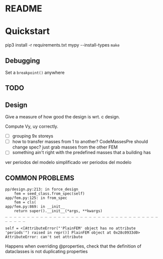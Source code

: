 # README

# Quickstart
pip3 install -r requirements.txt
mypy --install-types
`make`
## Debugging
Set a `breakpoint()` anywhere


## TODO

## Design

Give a measure of how good the design is wrt. c design.

Compute Vy, uy correctly.

- [ ] grouping 9x storeys
- [ ] how to transfer masses from 1 to another? CodeMassesPre should change spec? just grab masses from the other FEM
- [ ] something ain't right with the predefined masses that a building has

ver periodos del modelo simplificado 
ver periodos del modelo 


## COMMON PROBLEMS

```
pp/design.py:213: in force_design
    fem = seed_class.from_spec(self)
app/fem.py:125: in from_spec
    fem = cls(
app/fem.py:869: in __init__
    return super().__init__(*args, **kwargs)
_ _ _ _ _ _ _ _ _ _ _ _ _ _ _ _ _ _ _ _ _ _ _ _ _ _ _ _ _ _ _ _ _ _ _ _ _ _ _ _ 

self = <[AttributeError("'PlainFEM' object has no attribute 'periods'") raised in repr()] PlainFEM object at 0x28c0933d0>
AttributeError: can't set attribute
```

Happens when overriding @properties, check that the definition of dataclasses is not duplicating properties
